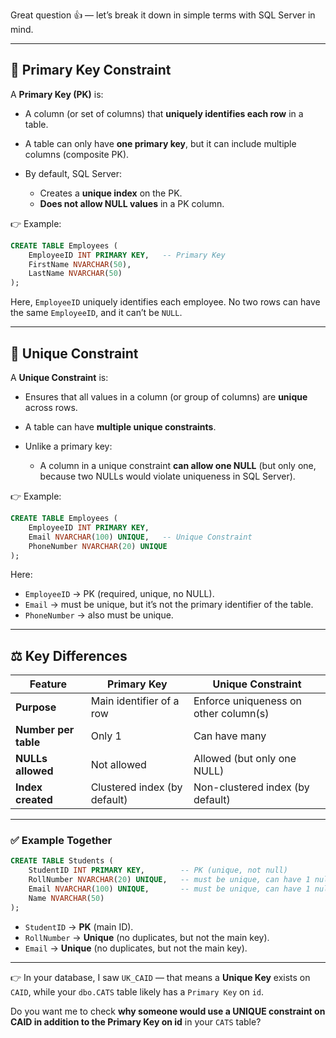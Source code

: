 Great question 👍 — let’s break it down in simple terms with SQL Server in mind.

---

## 🔑 **Primary Key Constraint**

A **Primary Key (PK)** is:

* A column (or set of columns) that **uniquely identifies each row** in a table.
* A table can only have **one primary key**, but it can include multiple columns (composite PK).
* By default, SQL Server:

  * Creates a **unique index** on the PK.
  * **Does not allow NULL values** in a PK column.

👉 Example:

```sql
CREATE TABLE Employees (
    EmployeeID INT PRIMARY KEY,   -- Primary Key
    FirstName NVARCHAR(50),
    LastName NVARCHAR(50)
);
```

Here, `EmployeeID` uniquely identifies each employee. No two rows can have the same `EmployeeID`, and it can’t be `NULL`.

---

## 🔑 **Unique Constraint**

A **Unique Constraint** is:

* Ensures that all values in a column (or group of columns) are **unique** across rows.
* A table can have **multiple unique constraints**.
* Unlike a primary key:

  * A column in a unique constraint **can allow one NULL** (but only one, because two NULLs would violate uniqueness in SQL Server).

👉 Example:

```sql
CREATE TABLE Employees (
    EmployeeID INT PRIMARY KEY,
    Email NVARCHAR(100) UNIQUE,   -- Unique Constraint
    PhoneNumber NVARCHAR(20) UNIQUE
);
```

Here:

* `EmployeeID` → PK (required, unique, no NULL).
* `Email` → must be unique, but it’s not the primary identifier of the table.
* `PhoneNumber` → also must be unique.

---

## ⚖️ **Key Differences**

| Feature              | Primary Key                  | Unique Constraint                     |
| -------------------- | ---------------------------- | ------------------------------------- |
| **Purpose**          | Main identifier of a row     | Enforce uniqueness on other column(s) |
| **Number per table** | Only 1                       | Can have many                         |
| **NULLs allowed**    | Not allowed                  | Allowed (but only one NULL)           |
| **Index created**    | Clustered index (by default) | Non-clustered index (by default)      |

---

### ✅ Example Together

```sql
CREATE TABLE Students (
    StudentID INT PRIMARY KEY,        -- PK (unique, not null)
    RollNumber NVARCHAR(20) UNIQUE,   -- must be unique, can have 1 null
    Email NVARCHAR(100) UNIQUE,       -- must be unique, can have 1 null
    Name NVARCHAR(50)
);
```

* `StudentID` → **PK** (main ID).
* `RollNumber` → **Unique** (no duplicates, but not the main key).
* `Email` → **Unique** (no duplicates, but not the main key).

---

👉 In your database, I saw `UK_CAID` — that means a **Unique Key** exists on `CAID`, while your `dbo.CATS` table likely has a `Primary Key` on `id`.

Do you want me to check **why someone would use a UNIQUE constraint on CAID in addition to the Primary Key on id** in your `CATS` table?
